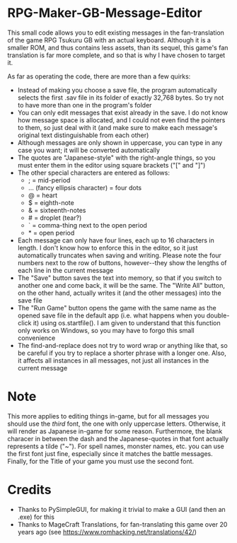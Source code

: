 # RPG-Maker-GB-Message-Editor
This small code allows you to edit existing messages in the fan-translation of the game RPG Tsukuru GB with an actual keyboard. Although it is a smaller ROM,
and thus contains less assets, than its sequel, this game's fan translation is far more complete, and so that is why I have chosen to target it.

As far as operating the code, there are more than a few quirks:
- Instead of making you choose a save file, the program automatically selects the first .sav file in its folder of exactly 32,768 bytes. So try not to have more than
  one in the program's folder
- You can only edit messages that exist already in the save. I do not know how message space is allocated, and I could not even find the pointers to them, so just
  deal with it (and make sure to make each message's original text distinguishable from each other)
- Although messages are only shown in uppercase, you can type in any case you want; it will be converted automatically
- The quotes are "Japanese-style" with the right-angle things, so you must enter them in the editor using square brackets ("\[" and "\]")
- The other special characters are entered as follows:
  - ; = mid-period
  - … (fancy ellipsis character) = four dots
  - @ = heart
  - $ = eighth-note
  - & = sixteenth-notes
  - \# = droplet (tear?)
  - ` = comma-thing next to the open period
  - \* = open period
- Each message can only have four lines, each up to 16 characters in length. I don't know how to enforce this in the editor, so it just automatically truncates
  when saving and writing. Please note the four numbers next to the row of buttons, however--they show the lengths of each line in the current message
- The "Save" button saves the text into memory, so that if you switch to another one and come back, it will be the same. The "Write All" button, on the other hand,
  actually writes it (and the other messages) into the save file
- The "Run Game" button opens the game with the same name as the opened save file in the default app (i.e. what happens when you double-click it) using
  os.startfile(). I am given to understand that this function only works on Windows, so you may have to forgo this small convenience
- The find-and-replace does not try to word wrap or anything like that, so be careful if you try to replace a shorter phrase with a longer one. Also, it affects all
  instances in all messages, not just all instances in the current message
  
# Note
This more applies to editing things in-game, but for all messages you should use the *third* font, the one with only uppercase letters. Otherwise, it will render
as Japanese in-game for some reason. Furthermore, the blank characer in between the dash and the Japanese-quotes in that font actually represents a tilde ("~"). For
spell names, monster names, etc. you can use the first font just fine, especially since it matches the battle messages. Finally, for the Title of your game you must
use the second font.

#  Credits
- Thanks to PySimpleGUI, for making it trivial to make a GUI (and then an .exe) for this
- Thanks to MageCraft Translations, for fan-translating this game over 20 years ago (see https://www.romhacking.net/translations/42/)
